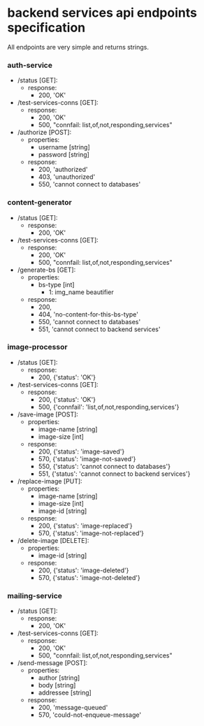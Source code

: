 # backend services api endpoints specification

All endpoints are very simple and returns strings.

### auth-service

- /status [GET]:
    - response:
        - 200, 'OK'
- /test-services-conns [GET]:
    - response:
        - 200, 'OK'
        - 500, "connfail: list,of,not,responding,services"
- /authorize [POST]:
    - properties:
        - username [string]
        - password [string]
    - response:
        - 200, 'authorized'
        - 403, 'unauthorized'
        - 550, 'cannot connect to databases'

### content-generator

- /status [GET]:
    - response:
        - 200, 'OK'
- /test-services-conns [GET]:
    - response:
        - 200, 'OK'
        - 500, "connfail: list,of,not,responding,services"
- /generate-bs [GET]:
    - properties:
        - bs-type [int]
            - 1: img_name beautifier
    - response:
        - 200, <content-value>
        - 404, 'no-content-for-this-bs-type'
        - 550, 'cannot connect to databases'
        - 551, 'cannot connect to backend services'

### image-processor

- /status [GET]:
    - response:
        - 200, {'status': 'OK'}
- /test-services-conns [GET]:
    - response:
        - 200, {'status': 'OK'}
        - 500, {'connfail': 'list,of,not,responding,services'}
- /save-image [POST]:
    - properties:
        - image-name [string]
        - image-size [int]
    - response:
        - 200, {'status': 'image-saved'}
        - 570, {'status': 'image-not-saved'}
        - 550, {'status': 'cannot connect to databases'}
        - 551, {'status': 'cannot connect to backend services'}
- /replace-image [PUT]:
    - properties:
        - image-name [string]
        - image-size [int]
        - image-id [string]
    - response:
        - 200, {'status': 'image-replaced'}
        - 570, {'status': 'image-not-replaced'}
- /delete-image [DELETE]:
    - properties:
        - image-id [string]
    - response:
        - 200, {'status': 'image-deleted'}
        - 570, {'status': 'image-not-deleted'}

### mailing-service

- /status [GET]:
    - response:
        - 200, 'OK'
- /test-services-conns [GET]:
    - response:
        - 200, 'OK'
        - 500, "connfail: list,of,not,responding,services"
- /send-message [POST]:
    - properties:
        - author [string]
        - body [string]
        - addressee [string]
    - response:
        - 200, 'message-queued'
        - 570, 'could-not-enqueue-message'